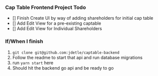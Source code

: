 ### Cap Table Frontend Project Todo
- [] Finish Create UI by way of adding shareholders for initial cap table
- [] Add Edit View for a pre-existing captable
- [] Add Edit View for Individual Shareholders


### If/When I finish 
1. `git clone git@github.com:jdetle/captable-backend`
2. Follow the readme to start that api and run database migrations
5. run `yarn start` here
6. Should hit the backend go api and be ready to go
